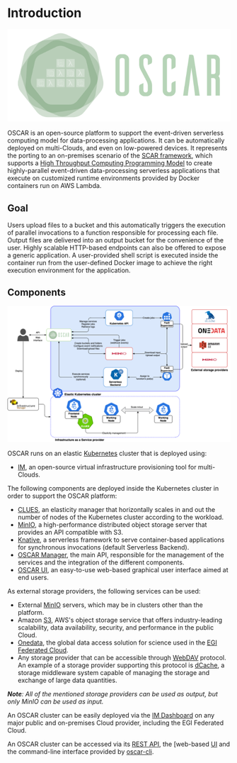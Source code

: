 # Introduction

![OSCAR-logo](images/oscar3.png)

OSCAR is an open-source platform to support the event-driven serverless
computing model for data-processing applications.
It can be automatically deployed on multi-Clouds, and even on low-powered devices.
It represents the porting to an on-premises scenario of the
[SCAR framework](https://github.com/grycap/scar), which supports a
[High Throughput Computing Programming Model](https://scar.readthedocs.io/en/latest/prog_model.html)
to create highly-parallel event-driven data-processing serverless applications
that execute on customized runtime environments provided by Docker containers
run on AWS Lambda.

## Goal

Users upload files to a bucket and this automatically triggers the execution
of parallel invocations to a function responsible for processing each file.
Output files are delivered into an output bucket for the convenience of the
user. Highly scalable HTTP-based endpoints can also be offered to expose a generic
application. A user-provided shell script is executed inside
the container run from the user-defined Docker image to achieve the
right execution environment for the application.

## Components

![oscar arch](images/oscar-arch.png)

OSCAR runs on an elastic [Kubernetes](http://kubernetes.io) cluster that is
deployed using:

- [IM](http://www.grycap.upv.es/im), an open-source virtual infrastructure
    provisioning tool for multi-Clouds.

The following components are deployed inside the Kubernetes cluster in order
to support the OSCAR platform:

- [CLUES](http://github.com/grycap/clues), an elasticity manager that
    horizontally scales in and out the number of nodes of the Kubernetes
    cluster according to the workload.
- [MinIO](https://min.io), a high-performance distributed object storage
    server that provides an API compatible with S3.
- [Knative](https://knative.dev), a serverless framework to serve
    container-based applications for synchronous invocations (default
    Serverless Backend).
- [OSCAR Manager](https://docs.oscar.grycap.net/api/), the main API, responsible for the management of the services and the integration of the different components. 
- [OSCAR UI](https://github.com/grycap/oscar-ui), an easy-to-use web-based graphical user interface aimed at end users.

As external storage providers, the following services can be used:

- External [MinIO](https://min.io) servers, which may be in clusters other
    than the platform.
- Amazon [S3](https://aws.amazon.com/s3/), AWS's object storage
    service that offers industry-leading scalability, data availability,
    security, and performance in the public Cloud.
- [Onedata](https://onedata.org/), the global data access solution for science
    used in the [EGI Federated Cloud](https://datahub.egi.eu/).
- Any storage provider that can be accessible through
    [WebDAV](http://www.webdav.org/) protocol. An example of a storage provider
    supporting this protocol is [dCache](https://dcache.org/), a storage
    middleware system capable of managing the storage and exchange of large data
    quantities.

***Note**: All of the mentioned storage providers can be used as output, but
only MinIO can be used as input.*


An OSCAR cluster can be easily deployed via the [IM Dashboard](http://im.egi.eu)
on any major public and on-premises Cloud provider, including the EGI Federated Cloud.

An OSCAR cluster can be accessed via its
[REST API](https://grycap.github.io/oscar/api/), the
[web-based [UI](https://github.com/grycap/oscar/tree/master/ui) and the command-line interface provided by
[oscar-cli](https://github.com/grycap/oscar-cli).

